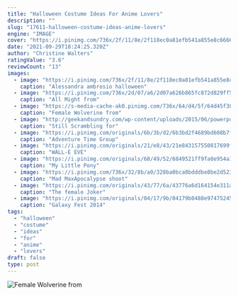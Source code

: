 ```yaml
---
title: "Halloween Costume Ideas For Anime Lovers"
description: ""
slug: "17611-halloween-costume-ideas-anime-lovers"
engine: "IMAGE"
cover: "https://i.pinimg.com/736x/2f/11/8e/2f118ec0a81efb541a855e8c66667e6b.jpg"
date: "2021-09-29T18:24:25.320Z"
author: "Christine Walters"
ratingValue: "3.6"
reviewCount: "13"
images:
  - image: "https://i.pinimg.com/736x/2f/11/8e/2f118ec0a81efb541a855e8c66667e6b.jpg"
    caption: "Alessandra ambrosio halloween"
  - image: "https://i.pinimg.com/736x/2d/07/a6/2d07a626b865fc872d829ff564824952.jpg"
    caption: "All Might from"
  - image: "https://s-media-cache-ak0.pinimg.com/736x/64/d4/5f/64d45f387f1c56ad8ccfb2dcb4e2bd55.jpg"
    caption: "Female Wolverine from"
  - image: "http://geekandsundry.com/wp-content/uploads/2015/06/powerpuff-girls-1024x768.jpg"
    caption: "Still Scrambling for"
  - image: "https://i.pinimg.com/originals/6b/3b/d2/6b3bd2f4689bd608b7ffc737e99bb3e7.jpg"
    caption: "Adventure Time Group"
  - image: "https://i.pinimg.com/originals/21/e8/43/21e843157550817699f4480aca0be34a.jpg"
    caption: "WALL-E EVE"
  - image: "https://i.pinimg.com/originals/68/49/52/6849521ff9fa0e954a18700dd57b5945.jpg"
    caption: "My Little Pony"
  - image: "https://i.pinimg.com/736x/32/8b/a0/328ba0bca8bdddbe8be2d523d52cf327--mad-max-apocalypse.jpg"
    caption: "Mad MaxApocalypse shoot"
  - image: "https://i.pinimg.com/originals/43/77/6a/43776a6d164154e311a73ddb011db7dc.png"
    caption: "The female Joker"
  - image: "https://i.pinimg.com/originals/04/17/9b/04179b0488e97475245764bcada62eb1.jpg"
    caption: "Galaxy Fest 2014"
tags:
  - "halloween"
  - "costume"
  - "ideas"
  - "for"
  - "anime"
  - "lovers"
draft: false
type: post
---
```



![Female Wolverine from](https://s-media-cache-ak0.pinimg.com/736x/64/d4/5f/64d45f387f1c56ad8ccfb2dcb4e2bd55.jpg "Female Wolverine from")


<!--inArticleAds-->

<!--galleryOne-->


<!--inArticleAds-->

<!--galleryTwo-->


<!--galleryThree-->

